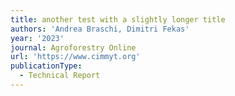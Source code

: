 ```yaml
---
title: another test with a slightly longer title
authors: 'Andrea Braschi, Dimitri Fekas'
year: '2023'
journal: Agroforestry Online
url: 'https://www.cimmyt.org'
publicationType:
  - Technical Report
---
```


